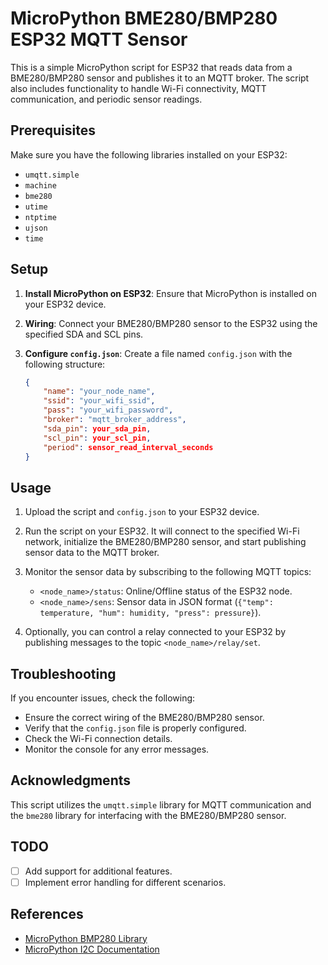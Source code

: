 # MicroPython BME280/BMP280 ESP32 MQTT Sensor

This is a simple MicroPython script for ESP32 that reads data from a BME280/BMP280 sensor and publishes it to an MQTT broker. The script also includes functionality to handle Wi-Fi connectivity, MQTT communication, and periodic sensor readings.

## Prerequisites

Make sure you have the following libraries installed on your ESP32:

- `umqtt.simple`
- `machine`
- `bme280`
- `utime`
- `ntptime`
- `ujson`
- `time`

## Setup

1. **Install MicroPython on ESP32**: Ensure that MicroPython is installed on your ESP32 device.

2. **Wiring**: Connect your BME280/BMP280 sensor to the ESP32 using the specified SDA and SCL pins.

3. **Configure `config.json`**: Create a file named `config.json` with the following structure:

    ```json
    {
        "name": "your_node_name",
        "ssid": "your_wifi_ssid",
        "pass": "your_wifi_password",
        "broker": "mqtt_broker_address",
        "sda_pin": your_sda_pin,
        "scl_pin": your_scl_pin,
        "period": sensor_read_interval_seconds
    }
    ```

## Usage

1. Upload the script and `config.json` to your ESP32 device.

2. Run the script on your ESP32. It will connect to the specified Wi-Fi network, initialize the BME280/BMP280 sensor, and start publishing sensor data to the MQTT broker.

3. Monitor the sensor data by subscribing to the following MQTT topics:
   - `<node_name>/status`: Online/Offline status of the ESP32 node.
   - `<node_name>/sens`: Sensor data in JSON format (`{"temp": temperature, "hum": humidity, "press": pressure}`).

4. Optionally, you can control a relay connected to your ESP32 by publishing messages to the topic `<node_name>/relay/set`.

## Troubleshooting

If you encounter issues, check the following:

- Ensure the correct wiring of the BME280/BMP280 sensor.
- Verify that the `config.json` file is properly configured.
- Check the Wi-Fi connection details.
- Monitor the console for any error messages.

## Acknowledgments

This script utilizes the `umqtt.simple` library for MQTT communication and the `bme280` library for interfacing with the BME280/BMP280 sensor.

## TODO

- [ ] Add support for additional features.
- [ ] Implement error handling for different scenarios.

## References

- [MicroPython BMP280 Library](https://github.com/dafvid/micropython-bmp280)
- [MicroPython I2C Documentation](https://docs.micropython.org/en/latest/library/machine.I2C.html)

